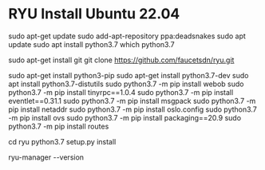 # RYU Install Ubuntu 22.04

sudo apt-get update 
sudo add-apt-repository ppa:deadsnakes
sudo apt update
sudo apt install python3.7
which python3.7


sudo apt-get install git
git clone https://github.com/faucetsdn/ryu.git


sudo apt-get install python3-pip
sudo apt-get install python3.7-dev
sudo apt install python3.7-distutils
sudo python3.7 -m  pip install webob
sudo python3.7 -m  pip install tinyrpc==1.0.4
sudo python3.7 -m  pip install eventlet==0.31.1
sudo python3.7 -m  pip install msgpack
sudo python3.7 -m  pip install netaddr
sudo python3.7 -m  pip install oslo.config
sudo python3.7 -m  pip install ovs
sudo python3.7 -m  pip install packaging==20.9
sudo python3.7 -m  pip install routes


cd ryu
python3.7 setup.py install


ryu-manager --version
